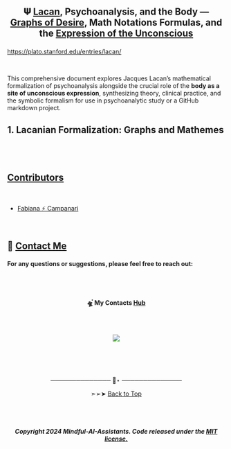 
<br>

 
## <p align="center"> 𝚿 [Lacan](), Psychoanalysis, and the Body — [Graphs of Desire](), Math Notations Formulas, and the [Expression of the Unconscious]()


https://plato.stanford.edu/entries/lacan/

<br>


This comprehensive document explores Jacques Lacan’s mathematical formalization of psychoanalysis alongside the crucial role of the **body as a site of unconscious expression**, synthesizing theory, clinical practice, and the symbolic formalism for use in psychoanalytic study or a GitHub markdown project.

## 1. Lacanian Formalization: Graphs and Mathemes

































#


<br>


## [Contributors]() 

<br>

- [Fabiana ⚡️  Campanari](https://github.com/FabianaCampanari)



<br>


## 💌 [Contact Me](mailto:fabicampanari@proton.me)

#### For any questions or suggestions, please feel free to reach out:


<br><br>



#### <p align="center">  🛸๋ My Contacts [Hub](https://linktr.ee/fabianacampanari)


<br>

### <p align="center"> <img src="https://github.com/user-attachments/assets/517fc573-7607-4c5d-82a7-38383cc0537d" />


<br><br><br>

<p align="center">  ────────────── 🔭⋆ ──────────────


<p align="center"> ➣➢➤ <a href="#top">Back to Top </a>

<b><br>

#

##### <p align="center">Copyright 2024 Mindful-AI-Assistants. Code released under the  [MIT license.]( https://github.com/Mindful-AI-Assistants/.github/blob/ad6948fdec771e022d49cd96f99024fcc7f1106a/LICENSE)







